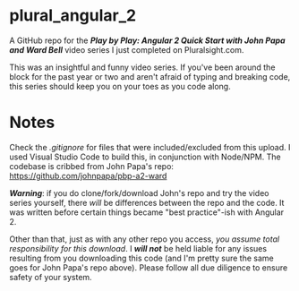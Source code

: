 # plural_angular_2

A GitHub repo for the ***Play by Play: Angular 2 Quick Start with John Papa and Ward Bell*** video series I just completed on Pluralsight.com.

This was an insightful and funny video series. If you've been around the block for the past year or two and aren't afraid of typing and breaking code, this series should keep you on your toes as you code along.

# Notes

Check the _.gitignore_ for files that were included/excluded from this upload.
I used Visual Studio Code to build this, in conjunction with Node/NPM.
The codebase is cribbed from John Papa's repo: https://github.com/johnpapa/pbp-a2-ward

***Warning***: if you do clone/fork/download John's repo and try the video series yourself, there _will_ be differences between the repo and the code. It was written before certain things became "best practice"-ish with Angular 2.

Other than that, just as with any other repo you access, *you assume total responsibility for this download*. I ***will not*** be held liable for any issues resulting from you downloading this code (and I'm pretty sure the same goes for John Papa's repo above). Please follow all due diligence to ensure safety of your system.
